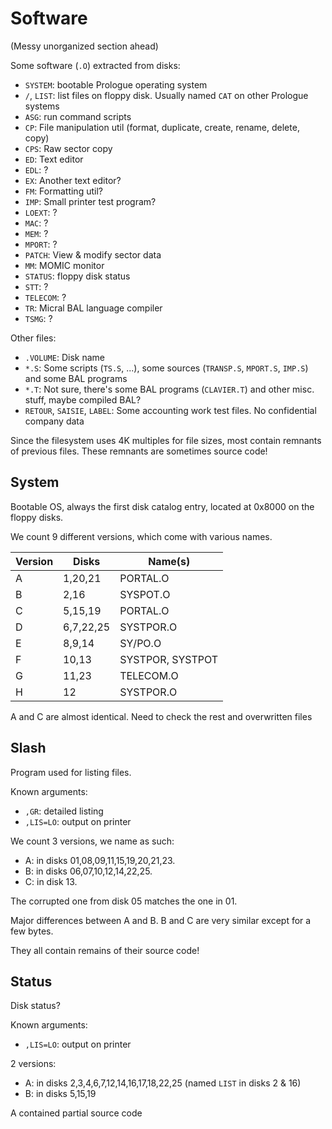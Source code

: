 # Software

(Messy unorganized section ahead)

Some software (`.O`) extracted from disks:
* `SYSTEM`: bootable Prologue operating system
* `/`, `LIST`: list files on floppy disk. Usually named `CAT` on other Prologue systems
* `ASG`: run command scripts
* `CP`: File manipulation util (format, duplicate, create, rename, delete, copy)
* `CPS`: Raw sector copy
* `ED`: Text editor
* `EDL`: ?
* `EX`: Another text editor?
* `FM`: Formatting util?
* `IMP`: Small printer test program?
* `LOEXT`: ?
* `MAC`: ?
* `MEM`: ?
* `MPORT`: ?
* `PATCH`: View & modify sector data
* `MM`: MOMIC monitor
* `STATUS`: floppy disk status
* `STT`: ?
* `TELECOM`: ?
* `TR`: Micral BAL language compiler
* `TSMG`: ?

Other files:
* `.VOLUME`: Disk name
* `*.S`: Some scripts (`TS.S`, ...), some sources (`TRANSP.S`, `MPORT.S`, `IMP.S`) and some BAL programs
* `*.T`: Not sure, there's some BAL programs (`CLAVIER.T`) and other misc. stuff, maybe compiled BAL?
* `RETOUR`, `SAISIE`, `LABEL`: Some accounting work test files. No confidential company data

Since the filesystem uses 4K multiples for file sizes, most contain remnants of previous files. These remnants are sometimes source code!

## System

Bootable OS, always the first disk catalog entry, located at 0x8000 on the floppy disks.

We count 9 different versions, which come with various names.

| Version | Disks     | Name(s)   |
| ------- | --------- | --------- |
| A       | 1,20,21   | PORTAL.O  |
| B       | 2,16      | SYSPOT.O  |
| C       | 5,15,19   | PORTAL.O  |
| D       | 6,7,22,25 | SYSTPOR.O |
| E       | 8,9,14    | SY/PO.O   |
| F       | 10,13     | SYSTPOR, SYSTPOT |
| G       | 11,23     | TELECOM.O |
| H       | 12        | SYSTPOR.O |

A and C are almost identical. Need to check the rest and overwritten files

## Slash

Program used for listing files.

Known arguments:
* `,GR`: detailed listing
* `,LIS=LO`: output on printer

We count 3 versions, we name as such:
* A: in disks 01,08,09,11,15,19,20,21,23.
* B: in disks 06,07,10,12,14,22,25.
* C: in disk  13.

The corrupted one from disk 05 matches the one in 01.

Major differences between A and B. B and C are very similar except for a few bytes.

They all contain remains of their source code!

## Status

Disk status?

Known arguments:
* `,LIS=LO`: output on printer

2 versions:
* A: in disks 2,3,4,6,7,12,14,16,17,18,22,25 (named `LIST` in disks 2 & 16)
* B: in disks 5,15,19

A contained partial source code

